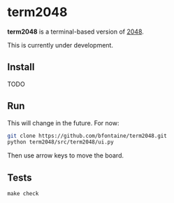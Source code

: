 # term2048

**term2048** is a terminal-based version of [2048][2048].

This is currently under development.

[2048]: http://gabrielecirulli.github.io/2048/

## Install

TODO

## Run

This will change in the future. For now:

```sh
git clone https://github.com/bfontaine/term2048.git
python term2048/src/term2048/ui.py
```

Then use arrow keys to move the board.

## Tests

    make check
